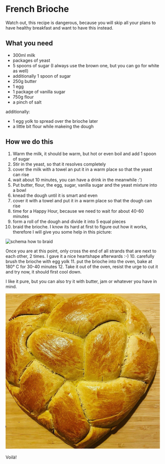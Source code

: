 # French Brioche

Watch out, this recipe is dangerous, because you will skip all your plans to have healthy breakfast and want to have this instead. 

## What you need

* 300ml milk
* packages of yeast
* 5 spoons of sugar (I always use the brown one, but you can go for white as well)
* additionally 1 spoon of sugar
* 250g butter
* 1 egg
* 1 package of vanilla sugar
* 750g flour
* a pinch of salt

additionally:

* 1 egg yolk to spread over the brioche later
* a little bit flour while makeing the dough


## How we do this

1. Warm the milk, it should be warm, but hot or even boil and add 1 spoon of sugar
2. Stir in the yeast, so that it resolves completely
3. cover the milk with a towel an put it in a warm place so that the yeast can rise 
5. wait about 10 minutes, you can have a drink in the meanwhile :') 
4. Put butter, flour, the egg, sugar, vanilla sugar and the yeast mixture into a bowl
5. knead the dough until it is smart and even
6. cover it with a towel and put it in a warm place so that the dough can rise
7. time for a Happy Hour, because we need to wait for about 40-60 minutes
8. form a roll of the dough and divide it into 5 equal pieces
9. braid the brioche. I know its hard at first to figure out how it works, therefore I will give you some help in this picture:

![schema how to braid]()


Once you are at this point, only cross the end of all strands that are next to each other, 2 times. I gave it a nice heartshape afterwards :-)
10. carefully brush the brioche with egg yolk
11. put the brioche into the oven, bake at 180° C for 30-40 minutes
12. Take it out of the oven, resist the urge to cut it and try now, it should first cool down. 

I like it pure, but you can also try it with butter, jam or whatever you have in mind.

![](https://github.com/LuiseFreese/thatkitchenprincess/blob/main/media/brioche-ready.png)


Voilà!
